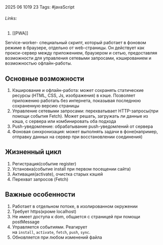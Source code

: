 2025 06 1019 23
Tags: #javaScript 
###### Links: 
1) [[PWA]]

Service-worker- специальный скрипт, который работает в фоновом режиме в браузере, отдельно от web-страницы. Он действует как прокси-сервер между приложением, браузером и сетью, предоставляя возможности для управления сетевыми запросами, кэшированием и возможностью офлайн-работы. 
## Основные возможности
1) Кэширование и офлайн-работа: может сохранять статические ресурcы (HTML, CSS, Js, изображения) в кэше. Позволяет приложению работать без интернета, показывая последнюю сохраненную версию страницы
2) Управление сетевыми запросами: перехватывает HTTP-запросы(при помощи события Fetch). Может решать, загружать ли данные из кэша, с сервера или комбинировать оба подхода
3) Push-уведомление: обрабатывание push-уведомлений от сервера
4) Фоновая синхронизация: может выполнять задачи в фоне(например, отправку данных на сервер при восстановлении соединения)
## Жизненный цикл
1) Регистрация(событие register)
2) Установка(событие install при первом посещении сайта)
3) Активация(activate), очистка старых кэшей
4) Перехват запросов (Fetch)
## Важные особенности
1) Работает в отдельном потоке,  в изолированном окружении
2) Требует https(кроме localhost)
3) Не имеет доступа к dom, общается с страницей при помощи postMessage
4) Управляется событиями. Реагирует на `install`, `activate`, `fetch`, `push`, `sync`.
5) Обновляется при любом изменений файла
